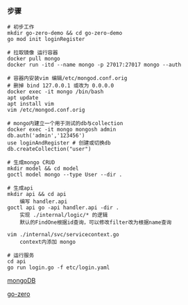### 步骤
```text 
# 初步工作
mkdir go-zero-demo && cd go-zero-demo
go mod init loginRegister

# 拉取镜像 运行容器
docker pull mongo
docker run -itd --name mongo -p 27017:27017 mongo --auth

# 容器内安装vim 编辑/etc/mongod.conf.orig
# 删掉 bind 127.0.0.1 或改为 0.0.0.0 
docker exec -it mongo /bin/bash
apt update
apt install vim
vim /etc/mongod.conf.orig 

# mongo内建立一个用于测试的db与collection
docker exec -it mongo mongosh admin
db.auth('admin','123456')
use loginAndRegister # 创建或切换db
db.createCollection("user")

# 生成mongo CRUD
mkdir model && cd model
goctl model mongo --type User --dir .

# 生成api
mkdir api && cd api
    编写 handler.api
goctl api go -api handler.api -dir .
    实现 ./internal/logic/* 的逻辑
    默认的FindOne根据id查询，可以修改filter改为根据name查询
    
vim ./internal/svc/servicecontext.go 
    context内添加 mongo

# 运行服务
cd api
go run login.go -f etc/login.yaml
```
[mongoDB](https://www.runoob.com/mongodb/mongodb-tutorial.html)

[go-zero](https://legacy.go-zero.dev/cn/micro-service.html)
